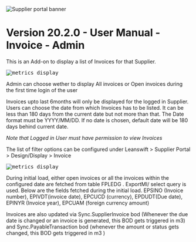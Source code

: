 ![Supplier portal banner](../../../../images/banner-supplier-portal.jpg)

# Version 20.2.0 - User Manual - Invoice - Admin 

This is an Add-on to display a list of Invoices for that Supplier.

<kbd>
<img alt="metrics display" src="../../images/usermanual/invoice-settings.png"> 
</kbd>

Admin can choose wether to display All invoices or Open invoices during the first time login of the user 

Invoices upto last 6months will only be displayed for the logged in Supplier. Users can choose the date from which Invoices has to be listed. It can be less than 180 days from the current date but not more than that.
The Date format must be YYYY/MM/DD. If no date is chosen, default date will be 180 days behind current date.

_Note that Logged in User must have permission to view Invoices_

The list of filter options can be configured under Leanswift > Supplier Portal > Design/Display > Invoice

<kbd>
<img alt="metrics display" src="../../images/usermanual/invoice-filter-settings.png"> 
</kbd>

During initial load, either open invoices or all the invoices within the configured date are fetched from table FPLEDG . ExportMI/ select query is used. Below are the fields fetched during the initial load.
EPSINO (Invoice number), EPIVDT(invoice date), EPCUCD (currency), EPDUDT(Due date), EPINYR (Invoice year), EPCUAM (foreign currency amount)

Invoices are also updated via Sync.SupplierInvoice bod (Whenever the due date is changed or an invoice is generated, this BOD gets triggered in m3) and Sync.PayableTransaction bod (whenever the amount or status gets changed, this BOD gets triggered in m3 )


